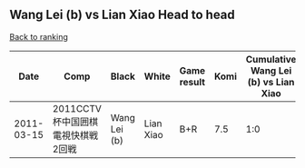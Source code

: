 ## Wang Lei (b) vs Lian Xiao Head to head

[Back to ranking](../../index.md)




| **Date** | **Comp** | **Black** | **White** | **Game result** | **Komi** | **Cumulative Wang Lei (b) vs Lian Xiao** | **Wang Lei (b) streak** | **Lian Xiao streak** | 
| --- | --- | --- | --- | --- | --- | --- | --- | --- |
| 2011-03-15 | 2011CCTV杯中国囲棋電視快棋戦2回戦 | Wang Lei (b) | Lian Xiao | B+R | 7.5 | 1:0 | 1 | 0 |




